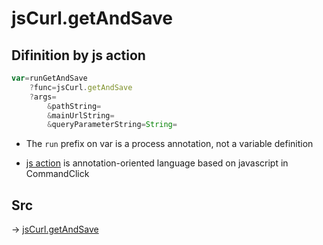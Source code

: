 # jsCurl.getAndSave 

## Difinition by js action

```js.js
var=runGetAndSave
	?func=jsCurl.getAndSave 
	?args=
		&pathString=
		&mainUrlString=
		&queryParameterString=String=
```

- The `run` prefix on var is a process annotation, not a variable definition

- [js action](#) is annotation-oriented language based on javascript in CommandClick

## Src

-> [jsCurl.getAndSave ](https://github.com/puutaro/CommandClick/blob/master/app/src/main/java/com/puutaro/commandclick/fragment_lib/terminal_fragment/js_interface/JsCurl.kt#L42)


